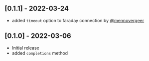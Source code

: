 ## [0.1.1] - 2022-03-24

- added `timeout` option to faraday connection by [@mennovergeer](https://github.com/mennovergeer)

## [0.1.0] - 2022-03-06

- Initial release
- added `completions` method
